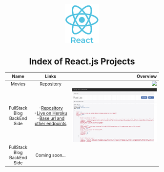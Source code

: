 <p align="center"> 
    <img src='Assets/logo_react.png' height=130>
    <h1 align="center">Index of React.js Projects</h1>
</p> 
  
| Name     | Links                                                      |           Overview                  |
|:--------:|:--------------------------------------------------------------:|------------------------------------:|
|Movies | [Repository](https://github.com/SemihDurmus/SDR_01_Movies)| <img src='Assets/Movies40s2.gif' width='700px'>|
|FullStack Blog<br/>BackEnd Side  | -[Repository](https://github.com/SemihDurmus/Fullstack_Blog_App_Backend.git)<br/> -[Live on Heroku](https://fs-blog-app-backend-django.herokuapp.com/api/post-list/)<br/> -[Base url and other endpoints](https://fs-blog-app-backend-django.herokuapp.com/)| <img src='Assets/blog_backend.png' width='700px'>|
|FullStack Blog<br/>BackEnd Side | Coming soon... |
